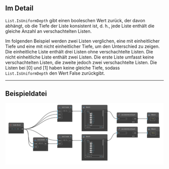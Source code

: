 ## Im Detail
`List.IsUniformDepth` gibt einen booleschen Wert zurück, der davon abhängt, ob die Tiefe der Liste konsistent ist, d. h., jede Liste enthält die gleiche Anzahl an verschachtelten Listen.

Im folgenden Beispiel werden zwei Listen verglichen, eine mit einheitlicher Tiefe und eine mit nicht einheitlicher Tiefe, um den Unterschied zu zeigen. Die einheitliche Liste enthält drei Listen ohne verschachtelte Listen. Die nicht einheitliche Liste enthält zwei Listen. Die erste Liste umfasst keine verschachtelten Listen, die zweite jedoch zwei verschachtelte Listen. Die Listen bei [0] und [1] haben keine gleiche Tiefe, sodass `List.IsUniformDepth` den Wert False zurückgibt.
___
## Beispieldatei

![List.IsUniformDepth](./DSCore.List.IsUniformDepth_img.jpg)
